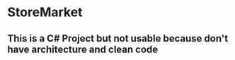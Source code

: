 # StoreMarket
##  This is a C# Project but not usable because don't have architecture and clean code
